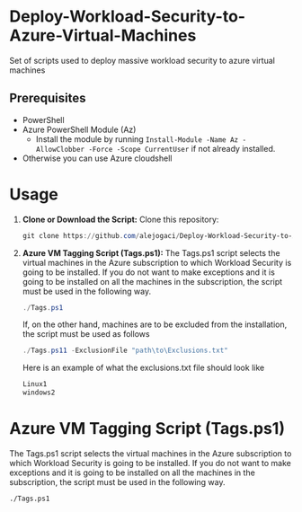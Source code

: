 # Deploy-Workload-Security-to-Azure-Virtual-Machines
Set of scripts used to deploy massive workload security to azure virtual machines

## Prerequisites

- PowerShell
- Azure PowerShell Module (Az)
  - Install the module by running `Install-Module -Name Az -AllowClobber -Force -Scope CurrentUser` if not already installed.
- Otherwise you can use Azure cloudshell

# Usage

1. **Clone or Download the Script:**
   Clone this repository:
   ```powershell
   git clone https://github.com/alejogaci/Deploy-Workload-Security-to-Azure-Virtual-Machines.git

2. **Azure VM Tagging Script (Tags.ps1):**
   The Tags.ps1 script selects the virtual machines in the Azure subscription to which Workload Security is going to be installed. If you do not want to make exceptions and it is going to be installed on all the machines in the subscription, the script must be used in the following way.
   ```powershell
   ./Tags.ps1
    ```
    If, on the other hand, machines are to be excluded from the installation, the script must be used as follows
   ```powershell
   ./Tags.ps11 -ExclusionFile "path\to\Exclusions.txt"
    ```

    Here is an example of what the exclusions.txt file should look like
   ```bash
   Linux1
   windows2
   ```
   

# Azure VM Tagging Script (Tags.ps1)

The Tags.ps1 script selects the virtual machines in the Azure subscription to which Workload Security is going to be installed. If you do not want to make exceptions and it is going to be installed on all the machines in the subscription, the script must be used in the following way.

    ./Tags.ps1



